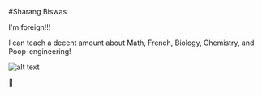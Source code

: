 #Sharang Biswas

I'm foreign!!!

I can teach a decent amount about Math, French, Biology, Chemistry, and Poop-engineering!

![alt text](http://media.giphy.com/media/106LU7Wqds4YHC/giphy.gif)

:chocolate_bar:
